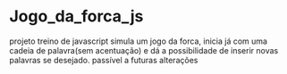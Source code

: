 # Jogo_da_forca_js
projeto treino de javascript
simula um jogo da forca, inicia já com uma cadeia de palavra(sem acentuação) e dá a possibilidade de inserir novas palavras se desejado.
passível a futuras alterações
